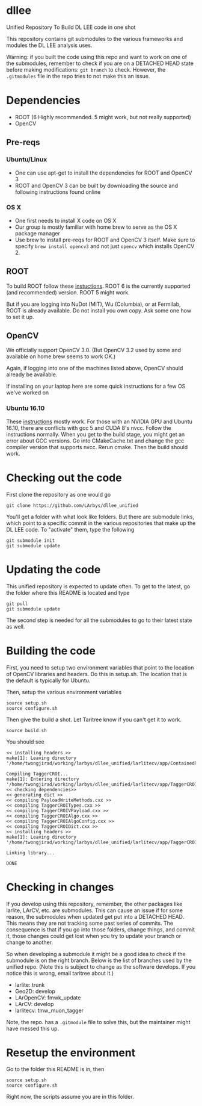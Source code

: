 # dllee

Unified Repository To Build DL LEE code in one shot

This repository contains git submodules to the various frameworks and modules the DL LEE analysis uses.

Warning: if you built the code using this repo and want to work on one of the submodules, remember to check if you are on a DETACHED HEAD state before making modifications: `git branch` to check. However, the `.gitmodules` file in the repo tries to not make this an issue.

# Dependencies

* ROOT (6 Highly recommended. 5 might work, but not really supported)
* OpenCV

## Pre-reqs

### Ubuntu/Linux

* One can use apt-get to install the dependencies for ROOT and OpenCV 3
* ROOT and OpenCV 3 can be built by downloading the source and following instructions found online

### OS X

* One first needs to install X code on OS X
* Our group is mostly familiar with home brew to serve as the OS X package manager
* Use brew to install pre-reqs for ROOT and OpenCV 3 itself. Make sure to specify `brew install opencv3` and not just `opencv` which installs OpenCV 2. 

## ROOT

To build ROOT follow these [instuctions](https://root.cern.ch/building-root). ROOT 6 is the currently supported (and recommended) version. ROOT 5 might work.

But if you are logging into NuDot (MIT), Wu (Columbia), or at Fermilab, ROOT is already available. Do not install you own copy. Ask some one how to set it up.

## OpenCV

We officially support OpenCV 3.0. (But OpenCV 3.2 used by some and available on home brew seems to work OK.)

Again, if logging into one of the machines listed above, OpenCV should already be available.

If installing on your laptop here are some quick instructions for a few OS we've worked on

### Ubuntu 16.10

These [instructions](http://docs.opencv.org/3.0-beta/doc/tutorials/introduction/linux_install/linux_install.html) mostly work.  For those with an NVIDIA GPU and Ubuntu 16.10, there are conflicts with gcc 5 and CUDA 8's nvcc.  Follow the instructions normally. When you get to the build stage, you might get an error about GCC versions.  Go into CMakeCache.txt and change the gcc compiler version that supports nvcc.  Rerun cmake. Then the build should work.

# Checking out the code

First clone the repository as one would go

    git clone https://github.com/LArbys/dllee_unified

You'll get a folder with what look like folders. But there are submodule links, which point to a specific commit in the various repositories that make up the DL LEE code. To "activate" them, type the following

    git submodule init
    git submodule update

# Updating the code

This unified repository is expected to update often. To get to the latest, go the folder where this README is located and type

    git pull
    git submodule update

The second step is needed for all the submodules to go to their latest state as well.

# Building the code

First, you need to setup two environment variables that point to the location of OpenCV libraries and headers.  Do this in setup.sh. The location that is the default is typically for Ubuntu.

Then, setup the various environment variables

    source setup.sh
    source configure.sh


Then give the build a shot. Let Taritree know if you can't get it to work.

    source build.sh


You should see

    << installing headers >>
    make[1]: Leaving directory '/home/twongjirad/working/larbys/dllee_unified/larlitecv/app/ContainedROI'
    
    Compiling TaggerCROI...
    make[1]: Entering directory '/home/twongjirad/working/larbys/dllee_unified/larlitecv/app/TaggerCROI'
    << checking dependencies>>
    << generating dict >>
    << compiling PayloadWriteMethods.cxx >>
    << compiling TaggerCROITypes.cxx >>
    << compiling TaggerCROIVPayload.cxx >>
    << compiling TaggerCROIAlgo.cxx >>
    << compiling TaggerCROIAlgoConfig.cxx >>
    << compiling TaggerCROIDict.cxx >>
    << installing headers >>
    make[1]: Leaving directory '/home/twongjirad/working/larbys/dllee_unified/larlitecv/app/TaggerCROI'

    Linking library...
    
    DONE

# Checking in changes

If you develop using this repository, remember, the other packages like larlite, LArCV, etc. are submodules.  This can cause an issue if for some reason, the submodules when updated get put into a DETACHED HEAD. This means they are not tracking some past series of commits. The consequence is that if you go into those folders, change things, and commit it, those changes could get lost when you try to update your branch or change to another.

So when developing a submodule it might be a good idea to check if the submodule is on the right branch. Below is the list of branches used by the unified repo. (Note this is subject to change as the software develops. If you notice this is wrong, email taritree about it.)

* larlite: trunk
* Geo2D: develop
* LArOpenCV: fmwk_update
* LArCV: develop
* larlitecv: tmw_muon_tagger

Note, the repo. has a `.gitmodule` file to solve this, but the maintainer might have messed this up.

# Resetup the environment

Go to the folder this README is in, then

    source setup.sh
    source configure.sh

Right now, the scripts assume you are in this folder.
